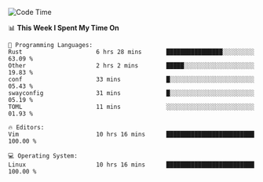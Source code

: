 <!-- [![Top Langs](https://github-readme-stats.vercel.app/api/top-langs/?username=gagahsyuja&theme=dracula&hide_border=true&border_radius=7)](https://github.com/anuraghazra/github-readme-stats) -->

<!--START_SECTION:waka-->
![Code Time](http://img.shields.io/badge/Code%20Time-247%20hrs%2028%20mins-blue)

📊 **This Week I Spent My Time On** 

```text
💬 Programming Languages: 
Rust                     6 hrs 28 mins       ████████████████░░░░░░░░░   63.09 % 
Other                    2 hrs 2 mins        █████░░░░░░░░░░░░░░░░░░░░   19.83 % 
conf                     33 mins             █░░░░░░░░░░░░░░░░░░░░░░░░   05.43 % 
swayconfig               31 mins             █░░░░░░░░░░░░░░░░░░░░░░░░   05.19 % 
TOML                     11 mins             ░░░░░░░░░░░░░░░░░░░░░░░░░   01.93 % 

🔥 Editors: 
Vim                      10 hrs 16 mins      █████████████████████████   100.00 % 

💻 Operating System: 
Linux                    10 hrs 16 mins      █████████████████████████   100.00 % 
```


<!--END_SECTION:waka-->
